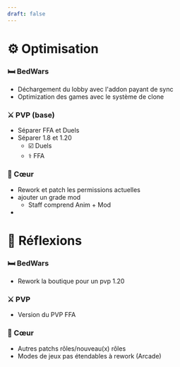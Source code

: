 ```yaml
---
draft: false
---
```


# ⚙️ Optimisation

### 🛏 BedWars

- Déchargement du lobby avec l'addon payant de sync
- Optimization des games avec le système de clone

### ⚔️ PVP (base)
- Séparer FFA et Duels
- Séparer 1.8 et 1.20
   - ☑️ Duels
   - ⚕️ FFA

### 💟 Cœur 
- Rework et patch les permissions actuelles
- ajouter un grade mod
   - Staff comprend Anim + Mod
- 
# 🧠 Réflexions

### 🛏 BedWars
- Rework la boutique pour un pvp 1.20

### ⚔️ PVP
- Version du PVP FFA

### 💟 Cœur
- Autres patchs rôles/nouveau(x) rôles
- Modes de jeux pas étendables à rework (Arcade)



